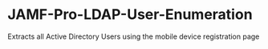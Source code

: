 # JAMF-Pro-LDAP-User-Enumeration

Extracts all Active Directory Users using the mobile device registration page
